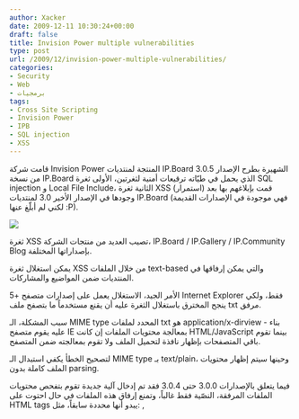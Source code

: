 ```yaml
---
author: Xacker
date: 2009-12-11 10:30:24+00:00
draft: false
title: Invision Power multiple vulnerabilities
type: post
url: /2009/12/invision-power-multiple-vulnerabilities/
categories:
- Security
- Web
- برمجيات
tags:
- Cross Site Scripting
- Invision Power
- IPB
- SQL injection
- XSS
---
```


قامت شركة Invision Power المنتجة لمنتديات IP.Board الشهيرة بطرح الإصدار 3.0.5 من نسخة IP.Board الذي يحمل في طيّاته ترقيعات أمنية لثغرتين، الأولى ثغرة SQL injection و Local File Include، الثانية ثغرة XSS قمت بإبلاغهم بها بعد (استمرار) وجودها في الإصدار الأخير 3.0 لمنتديات IP.Board (فهي موجودة في الإصدارات القديمة لكني لم أبلّغ عنها :P).

![](http://www.it-scoop.com/wp-content/uploads/2009/12/untitled.PNG)


ثغرة XSS تصيب العديد من منتجات الشركة، IP.Board / IP.Gallery / IP.Community Blog بإصداراتها المختلفة.

يمكن استغلال ثغرة XSS من خلال الملفات text-based والتي يمكن إرفاقها في المنتديات ضمن المواضيع والمشاركات.

الأمر الجيد، الاستغلال يعمل على إصدارات متصفح +5 Internet Explorer فقط، ولكي ينجح المخترق باستغلال الثغرة عليه أن يقنع مستخدماً ما بتصفح ملف txt مرفق.

سبب المشكلة، الـ MIME type المحدد لملفات txt هو application/x-dirview - بناء عليه يقوم متصفح IE بمعالجة محتويات الملفات إن كانت HTML/JavaScript بينما تقوم باقي المتصفحات بإظهار نافذة لتحميل الملف ولا تقوم بمعالجته ضمن المتصفح.

لتصحيح الخطأ يكفي استبدال الـ MIME type بـ text/plain، وحينها سيتم إظهار محتويات الملف كاملة بدون parsing.

فيما يتعلق بالإصدارات 3.0.0 حتى 3.0.4 فقد تم إدخال آلية جديدة تقوم بتفحص محتويات الملفات المرفقة، النصّية فقط غالباً، وتمنع إرفاق هذه الملفات في حال احتوت على HTML tags يبدو أنها محددة سابقاً، مثل: <body>, <script>, ...
يمكن تجاوز هذه الآلية بأبسط صيغة ممكنة، فيما يلي PoC:


    
    <span onmouseover="javascript:alert('XSS is active');
    function fakeLoginPage(){...}">مرر المؤشر هنا</span>


يمكن كتابة توابع كاملة أو حتى استيرادها من ملفات خارجية وتنفيذ هجوم معقّد شكراً لـ XMLHttpRequest.

تم إرجاء الإعلان عن تفاصيل المشكلة حتى صدور ترقيع رسمي من الشركة وهو متوفر الآن للتحميل لعملائهم.

المصادر:


[Invision Power Board '.txt' File MIME-Type Cross Site Scripting Vulnerability](http://www.securityfocus.com/bid/37263)




[Invision Power Board Local File Include and SQL Injection Vulnerabilities](http://www.securityfocus.com/bid/37208)
